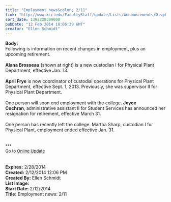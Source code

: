 ```yaml
---
title: "Employment news&colon; 2/11"
link: "http://www.kcc.edu/FacultyStaff/update/Lists/Announcements/DispForm.aspx?ID=1417"
sort_date: 1392228399000
pubDate: "12 Feb 2014 18:06:39 GMT"
creator: "Ellen Schmidt"
---
```


<div><b>Body:</b> <div class="ExternalClass9D2E983E59D747F79E1BA7FFA748B148"><div>Following is information on recent changes in employment, plus an upcoming retirement.</div>
<div> </div>
<div><strong>Alana Brosseau</strong> (shown at right) is a new custodian I for Physical Plant Department, effective Jan. 13.
<div> </div>
<div><strong>April Frye</strong> is now coordinator of custodial operations for Physical Plant Department, effective Sept. 1, 2013. Previously, she was supervisor II for Physical Plant Department.</div></div>
<div> </div>
<div>One person will soon end employment with the college. <strong>Joyce Cochran</strong>, administrative assistant II for Student Services has announced her resignation for retirement, effective March 31. </div>
<div> </div>
<div>One person has recently left the college. Martha Sharp, custodian I for Physical Plant, employment ended effective Jan. 31.</div>
<div> </div>
<div>
<div><font size="2"></font> </div>
<div><font size="2"></font></div>
<div><font size="2">***</font></div>
<div><font size="2"></font></div>
<div><font size="2">Go to <a href="/FacultyStaff/update/Pages/dailyupdate.aspx">Online Update</a></font></div>
<div><font size="2"></font> </div>
<div><font size="2"></font><font size="2"></font> </div></div></div></div>
<div><b>Expires:</b> 2/28/2014</div>
<div><b>Created:</b> 2/12/2014 12:06 PM</div>
<div><b>Created By:</b> Ellen Schmidt</div>
<div><b>List Image:</b> <a href="http://www.kcc.edu/SiteCollectionImages/AlanaBrosseau0189934.jpg"></a></div>
<div><b>Start Date:</b> 2/12/2014</div>
<div><b>Title:</b> Employment news: 2/11</div>
